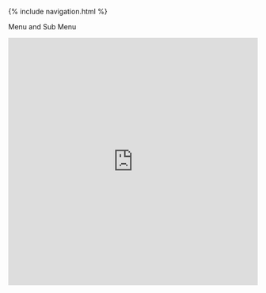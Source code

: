 {% include navigation.html %}

Menu and Sub Menu

<iframe frameborder="0" width="100%" height="500px" src="https://replit.com/@ColinHoward3/KolinPersonalGithub"></iframe>
